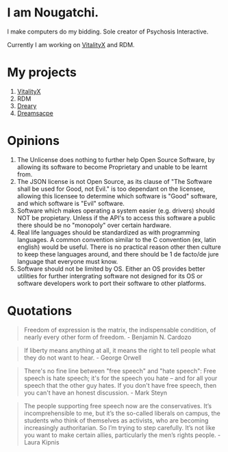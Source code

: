 # I am Nougatchi.

I make computers do my bidding. Sole creator of Psychosis Interactive.

Currently I am working on [VitalityX](https://github.com/psychosisinteractive/vitalityx) and RDM.

# My projects
1. [VitalityX](https://github.com/psychosisinteractive/vitalityx)
2. RDM
3. [Dreary](https://github.com/nougatchi/dreary)
4. [Dreamsacpe](https://github.com/nougatchi/dreamscape)

# Opinions
1. The Unlicense does nothing to further help Open Source Software, by allowing its software to become Proprietary and unable to be learnt from.
2. The JSON license is not Open Source, as its clause of "The Software shall be used for Good, not Evil." is too dependant on the licensee, allowing this licensee to determine which software is "Good" software, and which software is "Evil" software.
3. Software which makes operating a system easier (e.g. drivers) should NOT be propietary. Unless if the API's to access this software a public there should be no "monopoly" over certain hardware.
4. Real life languages should be standardized as with programming languages. A common convention similar to the C convention (ex, latin english) would be useful. There is no practical reason other then culture to keep these languages around, and there should be 1 de facto/de jure language that everyone must know.
6. Software should not be limited by OS. Either an OS provides better utilities for further intergrating software not designed for its OS or software developers work to port their software to other platforms.

# Quotations
> Freedom of expression is the matrix, the indispensable condition, of nearly every other form of freedom. - Benjamin N. Cardozo

> If liberty means anything at all, it means the right to tell people what they do not want to hear. - George Orwell

> There's no fine line between "free speech" and "hate speech": Free speech is hate speech; it's for the speech you hate – and for all your speech that the other guy hates. If you don't have free speech, then you can't have an honest discussion. - Mark Steyn

> The people supporting free speech now are the conservatives. It’s incomprehensible to me, but it’s the so-called liberals on campus, the students who think of themselves as activists, who are becoming increasingly authoritarian. So I’m trying to step carefully. It’s not like you want to make certain allies, particularly the men’s rights people. - Laura Kipnis
